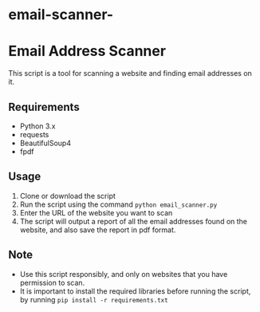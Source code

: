 # email-scanner-

# Email Address Scanner

This script is a tool for scanning a website and finding email addresses on it.

## Requirements
- Python 3.x
- requests
- BeautifulSoup4
- fpdf

## Usage
1. Clone or download the script
2. Run the script using the command `python email_scanner.py`
3. Enter the URL of the website you want to scan
4. The script will output a report of all the email addresses found on the website, and also save the report in pdf format.

## Note
- Use this script responsibly, and only on websites that you have permission to scan.
- It is important to install the required libraries before running the script, by running `pip install -r requirements.txt`

